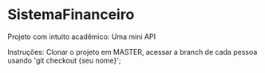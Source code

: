 # SistemaFinanceiro
Projeto com intuito acadêmico: Uma mini API

Instruções:
Clonar o projeto em MASTER, acessar a branch de cada pessoa usando 'git checkout {seu nome}';

